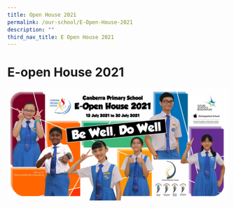 ```yaml
---
title: Open House 2021
permalink: /our-school/E-Open-House-2021
description: ""
third_nav_title: E Open House 2021
---
```

# E-open House 2021
![](/images/openhouse2021.jpg)
